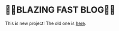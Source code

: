# 🌟🌠BLAZING FAST BLOG🌠🌟

This is new project!
The old one is [here](https://github.com/Mizumaki/old_blog).